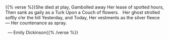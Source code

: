 ---
---

{{% verse %}}She died at play,
Gambolled away
Her lease of spotted hours,
Then sank as gaily as a Turk
Upon a Couch of flowers.
&nbsp; 
Her ghost strolled softly o’er the hill
Yesterday, and Today,
Her vestments as the silver fleece —
Her countenance as spray.

&nbsp; 
— Emily Dickinson{{% /verse %}}
